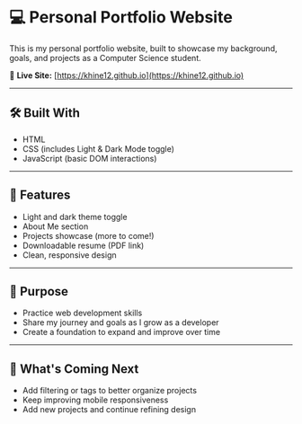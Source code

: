 # 💻 Personal Portfolio Website

This is my personal portfolio website, built to showcase my background, goals, and projects as a Computer Science student.

🔗 **Live Site:** [https://khine12.github.io](https://khine12.github.io)

---

## 🛠️ Built With

- HTML  
- CSS (includes Light & Dark Mode toggle)  
- JavaScript (basic DOM interactions)

---

## 📌 Features

- Light and dark theme toggle  
- About Me section  
- Projects showcase (more to come!)  
- Downloadable resume (PDF link)
- Clean, responsive design


---

## 🎯 Purpose

- Practice web development skills  
- Share my journey and goals as I grow as a developer  
- Create a foundation to expand and improve over time

---

## 🚀 What's Coming Next

- Add filtering or tags to better organize projects
- Keep improving mobile responsiveness
- Add new projects and continue refining design

